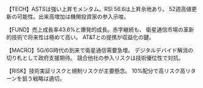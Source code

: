 【TECH】ASTSは強い上昇モメンタム。RSI 56.6は上昇余地あり。
52週高値更新の可能性。出来高増加は機関投資家の参入示唆。

【FUND】売上成長率43.6%と爆発的成長。赤字継続も、
衛星通信市場の革新的技術で将来性は極めて高い。
AT&Tとの提携が収益化の鍵。

【MACRO】5G/6G時代の到来で衛星通信需要急増。
デジタルデバイド解消の切り札として政府支援期待。
競合他社の参入リスクは技術優位性で対抗。

【RISK】技術実証リスクと規制リスクが主要懸念。
10%配分で高リスク高リターンを狙う戦略は適切。